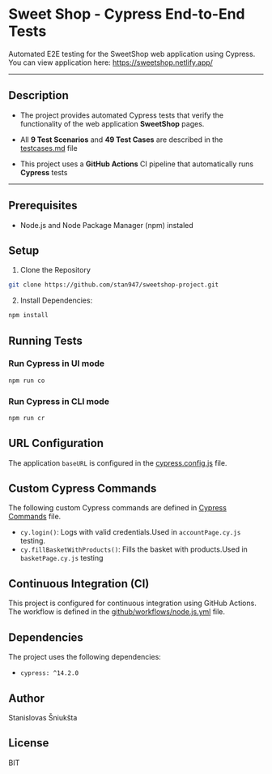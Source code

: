 # Sweet Shop - Cypress End-to-End Tests

Automated E2E testing for the SweetShop web application using Cypress.\
You can view application here:  https://sweetshop.netlify.app/

---
## Description 

* The project provides automated Cypress tests that verify the functionality 
of the web application **SweetShop** pages.

* All   **9 Test Scenarios** and **49 Test Cases** are described in the [testcases.md](testcases.md) file

* This project uses a **GitHub Actions** CI pipeline that automatically runs **Cypress** tests

---

## Prerequisites

* Node.js and Node Package Manager (npm) instaled

## Setup

1. Clone the Repository

```bash
git clone https://github.com/stan947/sweetshop-project.git
```
2. Install Dependencies:

```bash
npm install
```
## Running Tests
### Run Cypress in UI mode
```bash
npm run co
```
### Run Cypress in CLI mode
```bash
npm run cr
```
## URL Configuration
The application `baseURL` is configured in the [cypress.config.js](cypress.config.js) file.

## Custom Cypress Commands
 The following custom Cypress commands are defined in [Cypress Commands](cypress/support/commands.js) file.
 * `cy.login()`: Logs with valid credentials.Used in `accountPage.cy.js` testing.
 * `cy.fillBasketWithProducts()`: Fills the basket with products.Used in `basketPage.cy.js` testing

## Continuous Integration (CI)
This project is configured for continuous integration using GitHub Actions. The workflow is defined in the [github/workflows/node.js.yml](.github/workflows/node.js.yml) file.

## Dependencies
The project uses the following dependencies:
* `cypress: ^14.2.0`

## Author

Stanislovas Šniukšta

## License

BIT



